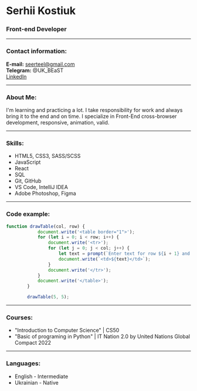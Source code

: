 # Serhii Kostiuk
### Front-end Developer

---

### Contact information:

**E-mail:** seerteel@gmail.com<br>
**Telegram:** @UK_BEaST<br>
[LinkedIn](https://www.linkedin.com/in/webdevbeast/)

---

### About Me:
I'm learning and practicing a lot. I take
responsibility for work and always bring it to
the end and on time. I specialize in Front-End
cross-browser development, responsive,
animation, valid.

---

### Skills:

- HTML5, CSS3, SASS/SCSS
- JavaScript
- React
- SQL
- Git, GitHub
- VS Code, IntelliJ IDEA
- Adobe Photoshop, Figma

---

### Code example:


```javascript
function drawTable(col, row) {
			document.write('<table border="1">');
			for (let i = 0; i < row; i++) {
				document.write('<tr>');
				for (let j = 0; j < col; j++) {
					let text = prompt(`Enter text for row ${i + 1} and column ${j + 1}:`);
					document.write(`<td>${text}</td>`);
				}
				document.write('</tr>');
			}
			document.write('</table>');
		}

		drawTable(5, 5); 
```
---

### Courses:

- "Introduction to Computer Science" | CS50 
- "Basic of programing in Python" | IT Nation 2.0 by United Nations Global Compact
2022

---

### Languages:

- English \- Intermediate
- Ukrainian \- Native